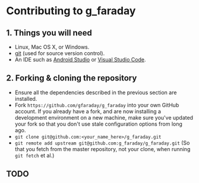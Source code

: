 # Contributing to g_faraday

## 1. Things you will need

- Linux, Mac OS X, or Windows.
- [git](https://git-scm.com) (used for source version control).
- An IDE such as [Android Studio](https://developer.android.com/studio) or [Visual Studio Code](https://code.visualstudio.com/).

## 2. Forking & cloning the repository

- Ensure all the dependencies described in the previous section are installed.
- Fork `https://github.com/gfaraday/g_faraday` into your own GitHub account. If
  you already have a fork, and are now installing a development environment on
  a new machine, make sure you've updated your fork so that you don't use stale
  configuration options from long ago.
- `git clone git@github.com:<your_name_here>/g_faraday.git`
- `git remote add upstream git@github.com:g_faraday/g_faraday.git` (So that you
  fetch from the master repository, not your clone, when running `git fetch`
  et al.)

## TODO
